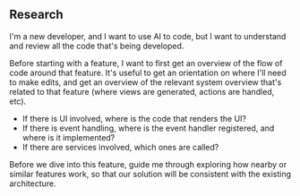 ## Research

I'm a new developer, and I want to use AI to code, but I want to understand and review all the code that's being developed.

Before starting with a feature, I want to first get an overview of the flow of code around that feature. It's useful to get an orientation on where I'll need to make edits, and get an overview of the relevant system overview that's related to that feature (where views are generated, actions are handled, etc).

- If there is UI involved, where is the code that renders the UI?
- If there is event handling, where is the event handler registered, and where is it implemented?
- If there are services involved, which ones are called?

Before we dive into this feature, guide me through exploring how nearby or similar features work, so that our solution will be consistent with the existing architecture.